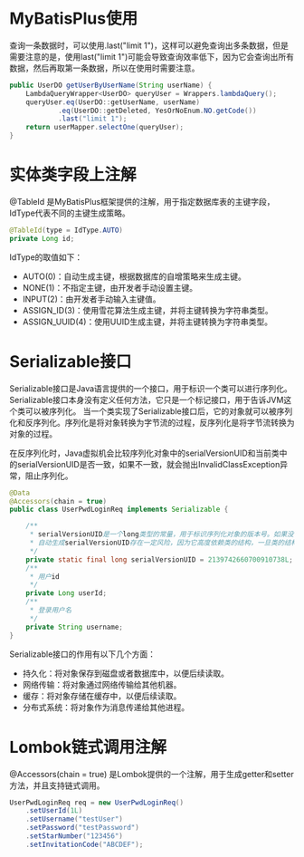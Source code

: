 # MyBatisPlus使用
查询一条数据时，可以使用.last("limit 1")，这样可以避免查询出多条数据，但是需要注意的是，使用last("limit 1")可能会导致查询效率低下，因为它会查询出所有数据，然后再取第一条数据，所以在使用时需要注意。
```java
public UserDO getUserByUserName(String userName) {
    LambdaQueryWrapper<UserDO> queryUser = Wrappers.lambdaQuery();
    queryUser.eq(UserDO::getUserName, userName)
            .eq(UserDO::getDeleted, YesOrNoEnum.NO.getCode())
            .last("limit 1");
    return userMapper.selectOne(queryUser);
}
```

# 实体类字段上注解
@TableId 是MyBatisPlus框架提供的注解，用于指定数据库表的主键字段，IdType代表不同的主键生成策略。
```java
@TableId(type = IdType.AUTO)
private Long id;
```
IdType的取值如下：
- AUTO(0)：自动生成主键，根据数据库的自增策略来生成主键。
- NONE(1)：不指定主键，由开发者手动设置主键。
- INPUT(2)：由开发者手动输入主键值。
- ASSIGN_ID(3)：使用雪花算法生成主键，并将主键转换为字符串类型。
- ASSIGN_UUID(4)：使用UUID生成主键，并将主键转换为字符串类型。


# Serializable接口
Serializable接口是Java语言提供的一个接口，用于标识一个类可以进行序列化。Serializable接口本身没有定义任何方法，它只是一个标记接口，用于告诉JVM这个类可以被序列化。
当一个类实现了Serializable接口后，它的对象就可以被序列化和反序列化。序列化是将对象转换为字节流的过程，反序列化是将字节流转换为对象的过程。

在反序列化时，Java虚拟机会比较序列化对象中的serialVersionUID和当前类中的serialVersionUID是否一致，如果不一致，就会抛出InvalidClassException异常，阻止序列化。
```java
@Data
@Accessors(chain = true)
public class UserPwdLoginReq implements Serializable {

    /**
     * serialVersionUID是一个long类型的常量，用于标识序列化对象的版本号。如果没有显式声明，则JVM会依据类的特定信息自动生成一个。
     * 自动生成serialVersionUID存在一定风险，因为它高度依赖类的结构，一旦类的结构发生细微变化，则serialVersionUID值就可能改变。
     */
    private static final long serialVersionUID = 2139742660700910738L;
    /**
     * 用户id
     */
    private Long userId;
    /**
     * 登录用户名
     */
    private String username;
}
```
Serializable接口的作用有以下几个方面：
- 持久化：将对象保存到磁盘或者数据库中，以便后续读取。
- 网络传输：将对象通过网络传输给其他机器。
- 缓存：将对象存储在缓存中，以便后续读取。
- 分布式系统：将对象作为消息传递给其他进程。


# Lombok链式调用注解
@Accessors(chain = true) 是Lombok提供的一个注解，用于生成getter和setter方法，并且支持链式调用。
```java
UserPwdLoginReq req = new UserPwdLoginReq()
    .setUserId(1L)
    .setUsername("testUser")
    .setPassword("testPassword")
    .setStarNumber("123456")
    .setInvitationCode("ABCDEF");
```